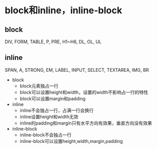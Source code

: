 # block和inline，inline-block

## block
DIV, FORM, TABLE, P, PRE, H1~H6, DL, OL, UL

## inline
SPAN, A, STRONG, EM, LABEL, INPUT, SELECT, TEXTAREA, IMG, BR

* block
    * block元素独占一行
    * block可以设置height和width，设置的width不影响占一行的特性
    * block可以设置margin和padding
* inline
    * inline不会独占一行，占满一行会换行
    * inline设置height和width无效
    * inline的padding和margin只有水平方向有效果，垂直方向没有效果
* inline-block
    * inline-block不会独占一行
    * inline-block可以设置height,width,margin,padding

